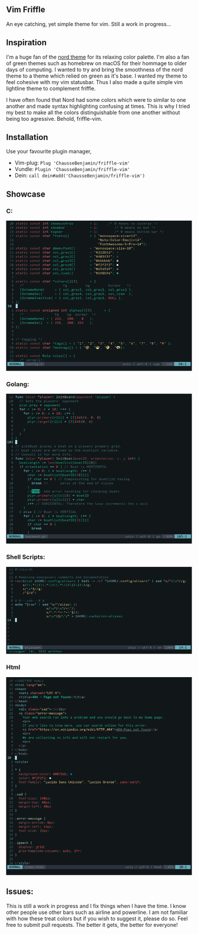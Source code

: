 Vim Friffle
---
An eye catching, yet simple theme for vim.
Still a work in progress...

## Inspiration

I'm a huge fan of the [nord theme](nordtheme.com) for its relaxing color
palette. I'm also a fan of green themes such as homebrew on macOS for their
hommage to older days of computing. I wanted to try and bring the smoothness
of the nord theme to a theme which relied on green as it's base. I wanted my
theme to feel cohesive with my vim statusbar. Thus I also made a quite simple
vim lightline theme to complement friffle.

I have often found that Nord had some colors which were to similar to one
another and made syntax highlighting confusing at times. This is why I tried
my best to make all the  colors distinguishable from one another without being
too agressive. Behold, friffle-vim.

## Installation

Use your favourite plugin manager,
- Vim-plug: `Plug 'ChausseBenjamin/friffle-vim'`
- Vundle: `Plugin 'ChausseBenjamin/friffle-vim'`
- Dein: `call dein#add('ChausseBenjamin/friffle-vim')`

## Showcase

### C:
![friffle-vim with C](resources/friffle-C.png)
### Golang:
![friffle-vim with Go](resources/friffle-go.png)
### Shell Scripts:
![friffle-vim with Shell Scripts](resources/friffle-shell.png)
### Html
![friffle-vim with Html](resources/friffle-html.png)

## Issues:

This is still a work in progress and I fix things when I have the time.  I
know other people use other bars such as airline and powerline. I am not
familiar with how these treat colors but if you wish to suggest it, please do
so. Feel free to submit pull requests. The better it gets, the better for
everyone!
